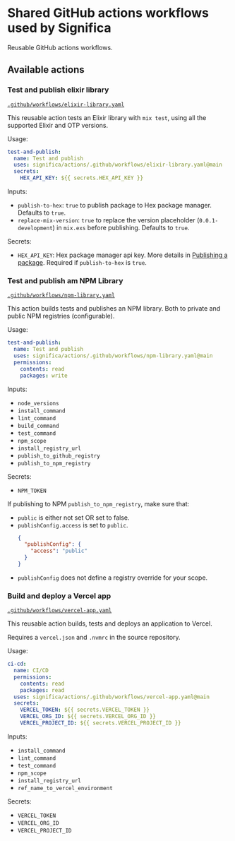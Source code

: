 # Shared GitHub actions workflows used by Significa

Reusable GitHub actions workflows.

## Available actions

### Test and publish elixir library

[`.github/workflows/elixir-library.yaml`](./.github/workflows/elixir-library.yaml)

This reusable action tests an Elixir library with `mix test`, using all the supported Elixir and OTP
versions.

Usage:

```yaml
test-and-publish:
  name: Test and publish
  uses: significa/actions/.github/workflows/elixir-library.yaml@main
  secrets:
    HEX_API_KEY: ${{ secrets.HEX_API_KEY }}
```

Inputs:

- `publish-to-hex`: `true` to publish package to Hex package manager. Defaults to `true`.
- `replace-mix-version`: `true` to replace the version placeholder (`0.0.1-development`) in
  `mix.exs` before publishing. Defaults to `true`.

Secrets:

- `HEX_API_KEY`: Hex package manager api key. More details in
  [Publishing a package](https://hex.pm/docs/publish).
  Required if `publish-to-hex` is `true`.

### Test and publish am NPM Library

[`.github/workflows/npm-library.yaml`](./.github/workflows/npm-library.yaml)

This action builds tests and publishes an NPM library.
Both to private and public NPM registries (configurable).

Usage:

```yaml
test-and-publish:
  name: Test and publish
  uses: significa/actions/.github/workflows/npm-library.yaml@main
  permissions:
    contents: read
    packages: write
```

Inputs:

- `node_versions`
- `install_command`
- `lint_command`
- `build_command`
- `test_command`
- `npm_scope`
- `install_registry_url`
- `publish_to_github_registry`
- `publish_to_npm_registry`

Secrets:

- `NPM_TOKEN`

If publishing to NPM `publish_to_npm_registry`, make sure that:

- `public` is either not set OR set to false.
- `publishConfig.access` is set to `public`.
  ```json
  {
    "publishConfig": {
      "access": "public"
    }
  }
  ```
- `publishConfig` does not define a registry override for your scope.

### Build and deploy a Vercel app

[`.github/workflows/vercel-app.yaml`](./.github/workflows/vercel-app.yaml)

This reusable action builds, tests and deploys an application to Vercel.

Requires a `vercel.json` and `.nvmrc` in the source repository.

Usage:

```yaml
ci-cd:
  name: CI/CD
  permissions:
    contents: read
    packages: read
  uses: significa/actions/.github/workflows/vercel-app.yaml@main
  secrets:
    VERCEL_TOKEN: ${{ secrets.VERCEL_TOKEN }}
    VERCEL_ORG_ID: ${{ secrets.VERCEL_ORG_ID }}
    VERCEL_PROJECT_ID: ${{ secrets.VERCEL_PROJECT_ID }}
```

Inputs:

- `install_command`
- `lint_command`
- `test_command`
- `npm_scope`
- `install_registry_url`
- `ref_name_to_vercel_environment`

Secrets:

- `VERCEL_TOKEN`
- `VERCEL_ORG_ID`
- `VERCEL_PROJECT_ID`
